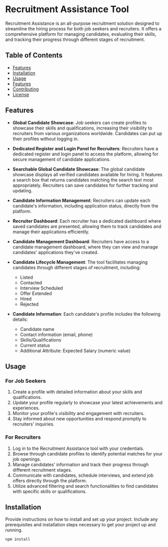 # Recruitment Assistance Tool

Recruitment Assistance is an all-purpose recruitment solution designed to streamline the hiring process for both job seekers and recruiters. It offers a comprehensive platform for managing candidates, evaluating their skills, and tracking their progress through different stages of recruitment.

## Table of Contents

- [Features](#features)
- [Installation](#installation)
- [Usage](#usage)
- [Features](#features)
- [Contributing](#contributing)
- [License](#license)


## Features

- **Global Candidate Showcase**: Job seekers can create profiles to showcase their skills and qualifications, increasing their visibility to recruiters from various organizations worldwide. Candidates can put up their profiles without logging in.

- **Dedicated Register and Login Panel for Recruiters**: Recruiters have a dedicated register and login panel to access the platform, allowing for secure management of candidate applications.

- **Searchable Global Candidate Showcase**: The global candidate showcase displays all verified candidates available for hiring. It features a search box that returns candidates matching the search text most appropriately. Recruiters can save candidates for further tracking and updating.

- **Candidate Information Management**: Recruiters can update each candidate's information, including application status, directly from the platform. 

- **Recruiter Dashboard**: Each recruiter has a dedicated dashboard where saved candidates are presented, allowing them to track candidates and manage their applications efficiently.

- **Candidate Management Dashboard**: Recruiters have access to a candidate management dashboard, where they can view and manage candidates' applications they've created.

- **Candidate Lifecycle Management**: The tool facilitates managing candidates through different stages of recruitment, including:
  - Listed
  - Contacted
  - Interview Scheduled
  - Offer Extended
  - Hired
  - Rejected

- **Candidate Information**: Each candidate's profile includes the following details:
  - Candidate name
  - Contact information (email, phone)
  - Skills/Qualifications
  - Current status
  - Additional Attribute: Expected Salary (numeric value)

## Usage

### For Job Seekers

1. Create a profile with detailed information about your skills and qualifications.
2. Update your profile regularly to showcase your latest achievements and experiences.
3. Monitor your profile's visibility and engagement with recruiters.
4. Stay informed about new opportunities and respond promptly to recruiters' inquiries.

### For Recruiters

1. Log in to the Recruitment Assistance tool with your credentials.
2. Browse through candidate profiles to identify potential matches for your job openings.
3. Manage candidates' information and track their progress through different recruitment stages.
4. Communicate with candidates, schedule interviews, and extend job offers directly through the platform.
5. Utilize advanced filtering and search functionalities to find candidates with specific skills or qualifications.





## Installation

Provide instructions on how to install and set up your project. Include any prerequisites and installation steps necessary to get your project up and running.

```bash
npm install
